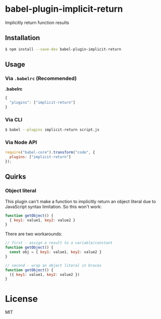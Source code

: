 # babel-plugin-implicit-return

Implicitly return function results

## Installation

```sh
$ npm install --save-dev babel-plugin-implicit-return
```

## Usage

### Via `.babelrc` (Recommended)

**.babelrc**

```js
{
  "plugins": ["implicit-return"]
}
```

### Via CLI

```sh
$ babel --plugins implicit-return script.js
```

### Via Node API

```javascript
require("babel-core").transform("code", {
  plugins: ["implicit-return"]
});
```

## Quirks

### Object literal

This plugin can't make a function to implicitly return an object literal due to JavaScript syntax limitation. So this won't work:

```javascript
function getObject() {
  { key1: value1, key2: value2 }
}
```

There are two workarounds:

```javascript
// first - assign a result to a variable/constant
function getObject() {
  const obj = { key1: value1, key2: value2 }
}

// second - wrap an object literal in braces
function getObject() {
  ({ key1: value1, key2: value2 })
}
```

# License

MIT
